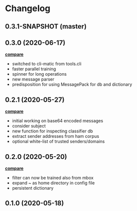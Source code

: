 # Changelog

## 0.3.1-SNAPSHOT (master)

## 0.3.0 (2020-06-17)

**[compare](https://github.com/saidone75/talispam/compare/v0.2.1...v0.3.0)**

- switched to cli-matic from tools.cli
- faster parallel training
- spinner for long operations
- new message parser
- predisposition for using MessagePack for db and dictionary

## 0.2.1 (2020-05-27)

**[compare](https://github.com/saidone75/talispam/compare/v0.2.0...v0.2.1)**

- initial working on base64 encoded messages
- consider subject
- new function for inspecting classifier db
- extract sender addresses from ham corpus
- optional white-list of trusted senders/domains

## 0.2.0 (2020-05-20)

**[compare](https://github.com/saidone75/talispam/compare/v0.1.0...v0.2.0)**

- filter can now be trained also from mbox
- expand ~ as home directory in config file
- persistent dictionary

## 0.1.0 (2020-05-18)
